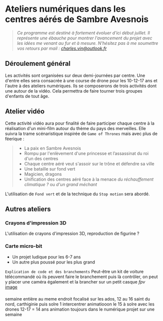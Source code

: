 # Ateliers numériques dans les centres aérés de Sambre Avesnois

> *Ce programme est destiné à fortement évoluer d'ici début juillet. Il représente une ébauche pour montrer l'avancement du projet avec les idées me venant au fur et à mesure. N'hésitez pas à me soumettre vos retours par mail : charles.vin@outlook.fr*

## Déroulement général
Les activités sont organisées sur deux demi-journées par centre. Une d'entre elles sera consacrée à une course de drone pour les 10-12-17 ans et l'autre à des ateliers numériques. Ils se composerons de trois activités dont une autour de la vidéo. Cela permettra de faire tourner trois groupes d'enfants de tout âge.

## Atelier vidéo
Cette activité vidéo aura pour finalité de faire participer chaque centre à la réalisation d'un mini-film autour du thème du pays des merveilles. Elle suivra la trame scénaristique inspirée de `Game of Thrones` mais avec plus de féerique :
> - La paix en Sambre Avesnois
> - Rompu par l'enlèvement d'une princesse et l’assassinat du roi d'un des centres
> - Chaque centre aéré veut s'assoir sur le trône et défendre sa ville
> - Une bataille sur fond vert
> - Magicien, dragons
> - Unification des centres aéré face à la menace *du réchauffement climatique ?* ou *d'un grand méchant* 

L'utilisation de `Fond vert` et de la technique du `Stop motion` sera abordé. 

## Autres ateliers
### Crayons d'impression 3D 
L'utilisation de crayons d'impression 3D, reproduction de figurine ? 

### Carte micro-bit
- Un projet ludique pour les 6-7 ans
- Un autre plus poussé pour les plus grand

`Explication de code et des branchements`
Peut-être un kit de voiture télécommandé où ils peuvent faire le branchement puis là contrôler, on peut y placer une caméra également et la brancher sur un petit casque *fpv* [image]()

###
semaine entière au meme endroit 
focalisé sur les ados, 
12 au 16 saint du nord, carthiginie puis solre
1 intercentrer animatiooon le 15 à solre avec les drones
12-17 = 14 ans 
animation toujours dans le numérique 
projet sur une semaine 